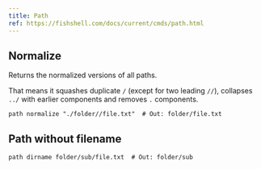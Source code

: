 ```yaml
---
title: Path
ref: https://fishshell.com/docs/current/cmds/path.html
---
```


## Normalize

Returns the normalized versions of all paths.

That means it squashes duplicate `/` (except for two leading `//`),
collapses `../` with earlier components and removes `.` components.

```fish
path normalize "./folder//file.txt"  # Out: folder/file.txt
```

## Path without filename

```fish
path dirname folder/sub/file.txt  # Out: folder/sub
```
